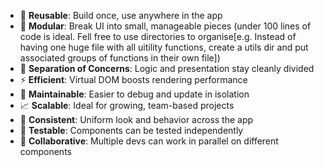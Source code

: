 - 🔁 **Reusable**: Build once, use anywhere in the app  
- 🧩 **Modular**: Break UI into small, manageable pieces (under 100 lines of code is ideal. Fell free to use directories to organise[e.g. Instead of having one huge file with all uitility functions, create a utils dir and put associated groups of functions in their own file]) 
- 🧠 **Separation of Concerns**: Logic and presentation stay cleanly divided  
- ⚡ **Efficient**: Virtual DOM boosts rendering performance  
- 🔧 **Maintainable**: Easier to debug and update in isolation  
- 📈 **Scalable**: Ideal for growing, team-based projects  
- 🎨 **Consistent**: Uniform look and behavior across the app  
- 🧪 **Testable**: Components can be tested independently  
- 🤝 **Collaborative**: Multiple devs can work in parallel on different components
